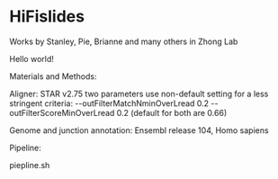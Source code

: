 # HiFislides
Works by Stanley, Pie, Brianne and many others in Zhong Lab


Hello world!

Materials and Methods:

Aligner: STAR v2.75
two parameters use non-default setting for a less stringent criteria: --outFilterMatchNminOverLread 0.2 --outFilterScoreMinOverLread 0.2
(default for both are 0.66)

Genome and junction annotation: Ensembl release 104, Homo sapiens


Pipeline:

piepline.sh
